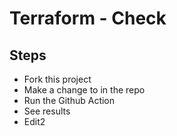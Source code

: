 # Terraform - Check

## Steps

* Fork this project
* Make a change to <something> in the repo
* Run the Github Action
* See results
* Edit2
